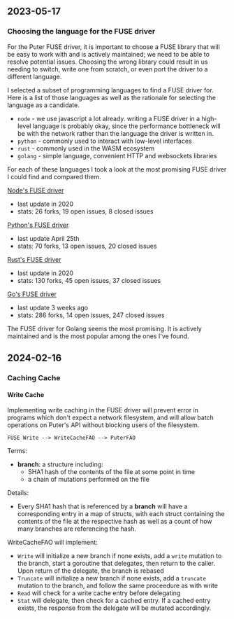 ## 2023-05-17

### Choosing the language for the FUSE driver

For the Puter FUSE driver, it is important to choose a FUSE library
that will be easy to work with and is actively maintained; we need
to be able to resolve potential issues. Choosing the wrong library
could result in us needing to switch, write one from scratch, or
even port the driver to a different language.

I selected a subset of programming languages to find a FUSE driver
for. Here is a list of those languages as well as the rationale
for selecting the language as a candidate.

- `node` - we use javascript a lot already. writing a FUSE driver
  in a high-level language is probably okay, since the performance
  bottleneck will be with the network rather than the language the
  driver is written in.
- `python` - commonly used to interact with low-level interfaces
- `rust` - commonly used in the WASM ecosystem
- `golang` - simple language, convenient HTTP and websockets libraries

For each of these languages I took a look at the most promising
FUSE driver I could find and compared them.

[Node's FUSE driver](https://github.com/fuse-friends/fuse-native)
- last update in 2020
- stats: 26 forks, 19 open issues, 8 closed issues

[Python's FUSE driver](https://github.com/libfuse/python-fuse)
- last update April 25th
- stats: 70 forks, 13 open issues, 20 closed issues

[Rust's FUSE driver](https://github.com/zargony/fuse-rs)
- last update in 2020
- stats: 130 forks, 45 open issues, 37 closed issues

[Go's FUSE driver](https://github.com/hanwen/go-fuse)
- last update 3 weeks ago
- stats: 286 forks, 14 open issues, 247 closed issues

The FUSE driver for Golang seems the most promising. It is actively
maintained and is the most popular among the ones I've found.

## 2024-02-16

### Caching Cache

#### Write Cache

Implementing write caching in the FUSE driver will prevent error
in programs which don't expect a network filesystem, and will allow
batch operations on Puter's API without blocking users of the
filesystem.

```
FUSE Write --> WriteCacheFAO --> PuterFAO
```

Terms:
- **branch**: a structure including:
  - SHA1 hash of the contents of the file at some point in time
  - a chain of mutations performed on the file

Details:
- Every SHA1 hash that is referenced by a **branch** will have a
  corresponding entry in a map of structs, with each struct
  containing the contents of the file at the respective hash as
  well as a count of how many branches are referencing the hash.

WriteCacheFAO will implement:
- `Write` will initialize a new branch if none exists,
  add a `write` mutation to the branch,
  start a goroutine that delegates,
  then return to the caller.
  Upon return of the delegate, the branch is rebased
- `Truncate` will initialize a new branch if none exists,
  add a `truncate` mutation to the branch,
  and follow the same proceedure as with write
- `Read` will check for a write cache entry before delegating
- `Stat` will delegate, then check for a cached entry.
  If a cached entry exists, the response from the delegate
  will be mutated accordingly.
